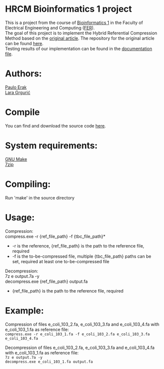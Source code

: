 # HRCM Bioinformatics 1 project

This is a project from the course of [Bioinformatics 1](https://www.fer.unizg.hr/predmet/bio1) in the Faculty of Electrical Engineering and Computing ([FER](www.fer.unizg.hr)).<br />
The goal of this project is to implement the Hybrid Referential Compression Method based on the [original article](https://www.hindawi.com/journals/bmri/2019/3108950/). The repository for the original article can be found [here](https://github.com/haicy/HRCM). <br />
Testing results of our implementation can be found in the [documentation file](https://github.com/laragrr/hrcm/main/documentation.pdf).

# Authors:
[Paulo Erak]()<br />
[Lara Grgurić](https://github.com/laragrr)

# Compile
You can find and download the source code [here](https://github.com/laragrr/hrcm).

# System requirements:
[GNU Make](https://www.gnu.org/software/make/)<br />
[7zip](https://www.7-zip.org/)

# Compiling:
Run 'make' in the source directory

# Usage:
Compression:<br />
compress.exe -r {ref_file_path} -f {tbc_file_path}* <br />
   * -r is the reference, {ref_file_path} is the path to the reference file, required <br />
   * -f is the to-be-compressed file, multiple {tbc_file_path} paths can be set, required at least one to-be-compressed file <br />

Decompression: <br />
7z e output.7a -y <br />
decompress.exe {ref_file_path} output.fa <br />
   * {ref_file_path} is the path to the reference file, required <br />

# Example:
Compression of files e_coli_103_2.fa, e_coli_103_3.fa and e_coli_103_4.fa with e_coli_103_1.fa as reference file: <br />
`compress.exe -r e_coli_103_1.fa -f e_coli_103_2.fa e_coli_103_3.fa e_coli_103_4.fa`<br />

Decompression of files e_coli_103_2.fa, e_coli_103_3.fa and e_coli_103_4.fa with e_coli_103_1.fa as reference file: <br />
`7z e output.7a -y`<br />
`decompress.exe e_coli_103_1.fa output.fa`
